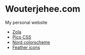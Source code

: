 # Wouterjehee.com

My personal website

- [Zola](https://www.getzola.org)
- [Pico CSS](https://v2.picocss.com/docs)
- [Nord colorscheme](https://nordtheme.com)
- [Feather icons](https://feathericons.com/)

